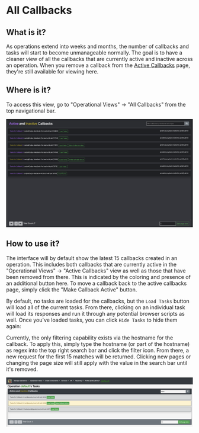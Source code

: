 # All Callbacks

## What is it?

As operations extend into weeks and months, the number of callbacks and tasks will start to become unmanageable normally. The goal is to have a cleaner view of all the callbacks that are currently active and inactive across an operation. When you remove a callback from the [Active Callbacks](active-callbacks.md) page, they're still available for viewing here.

## Where is it?

To access this view, go to "Operational Views" -> "All Callbacks" from the top navigational bar.

![](<../.gitbook/assets/Screen Shot 2020-02-17 at 10.35.08 PM.png>)

## How to use it?

The interface will by default show the latest 15 callbacks created in an operation. This includes both callbacks that are currently active in the "Operational Views" -> "Active Callbacks" view as well as those that have been removed from there. This is indicated by the coloring and presence of an additional button here. To move a callback back to the active callbacks page, simply click the "Make Callback Active" button.

By default, no tasks are loaded for the callbacks, but the `Load Tasks` button will load all of the current tasks. From there, clicking on an individual task will load its responses and run it through any potential browser scripts as well. Once you've loaded tasks, you can click `Hide Tasks` to hide them again:

Currently, the only filtering capability exists via the hostname for the callback. To apply this, simply type the hostname (or part of the hostname) as regex into the top right search bar and click the filter icon. From there, a new request for the first 15 matches will be returned. Clicking new pages or changing the page size will still apply with the value in the search bar until it's removed.

![Filter for just callbacks where the hostname includes "spoo"](<../.gitbook/assets/Screen Shot 2019-07-27 at 7.34.17 PM.png>)
